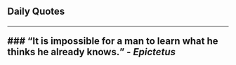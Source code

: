 ## Daily Quotes <hr> ### <q>It is impossible for a man to learn what he thinks he already knows.</q> - <em>Epictetus</em>